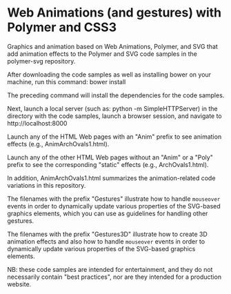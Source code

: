 Web Animations (and gestures) with Polymer and CSS3
===================================================

Graphics and animation based on Web Animations, Polymer, and SVG that add animation effects to the Polymer and SVG code samples in the polymer-svg repository.

After downloading the code samples as well as installing bower on your machine, run this command: bower install

The preceding command will install the dependencies for the code samples.

Next, launch a local server (such as: python -m SimpleHTTPServer) in the directory with the code samples, launch a browser session, and navigate to http://localhost:8000 

Launch any of the HTML Web pages with an "Anim" prefix to see animation effects (e.g., AnimArchOvals1.html).

Launch any of the other HTML Web pages without an "Anim" or a "Poly" prefix to see the corresponding "static" effects (e.g., ArchOvals1.html).

In addition, AnimArchOvals1.html summarizes the animation-related code variations in this repository.

The filenames with the prefix "Gestures" illustrate how to handle `mouseover` events in order to dynamically update various properties of the SVG-based graphics elements, which you can use as guidelines for handling other gestures.

The filenames with the prefix "Gestures3D" illustrate how to create 3D animation effects and also how to handle `mouseover` events in order to dynamically update various properties of the SVG-based graphics elements.

NB: these code samples are intended for entertainment, and they do not necessarily contain "best practices", nor are they intended for a production website.

